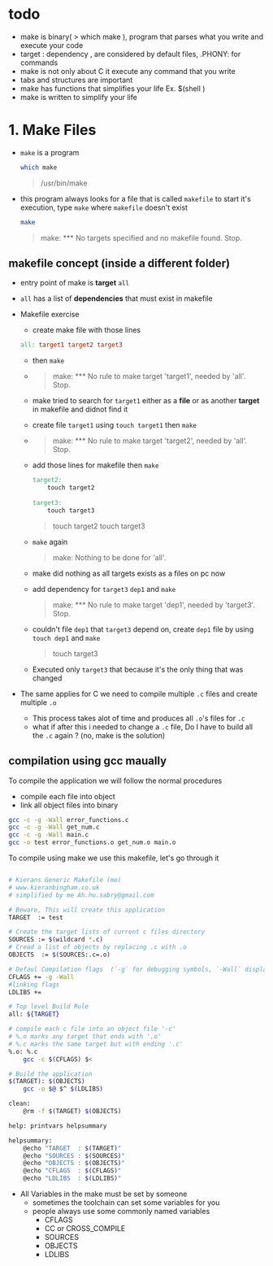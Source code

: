 # todo 
- make is binary( > which make ), program that parses what you write and execute your code
- target : dependency , are considered by default files, .PHONY: for commands
- make is not only about C it execute any command that you write
- tabs and structures are important
- make has functions that simplifies your life Ex. $(shell )
- make is written to simplify your life 

# 1. Make Files

- `make` is a program 

  ```sh
  which make
  ```

  > /usr/bin/make

  

- this program always looks for a file that is called `makefile` to start it's execution, type `make` where `makefile` doesn't exist 

  ```sh
  make
  ```

  > make: *** No targets specified and no makefile found.  Stop.

  
## makefile concept (inside a different folder)

- entry point of make is **target** `all`

- `all` has a list of **dependencies** that must exist in makefile

- Makefile exercise

  - create make file with those lines 

  ```makefile
  all: target1 target2 target3
  ```

  - then `make`

  - > make: *** No rule to make target 'target1', needed by 'all'.  Stop.

  - make tried to search for `target1` either as a **file** or as another **target** in makefile and didnot find it 

  - create file `target1` using `touch target1` then `make`

  - > make: *** No rule to make target 'target2', needed by 'all'.  Stop.

  - add those lines for makefile then `make`

    ```makefile
    target2: 
    	touch target2
    	
    target3: 
    	touch target3
    ```

    > touch target2
    > touch target3

  - `make` again

    > make: Nothing to be done for 'all'.

  - make did nothing as all targets exists as a files on pc now 

  - add dependency for `target3`  `dep1` and `make`

    > make: *** No rule to make target 'dep1', needed by 'target3'.  Stop.

  - couldn't file `dep1` that `target3` depend on, create `dep1` file by using `touch dep1` and `make`

    > touch target3

  - Executed only `target3` that because it's the only thing that was changed

- The same applies for C we need to compile multiple `.c` files and create multiple `.o` 

  - This process takes alot of time and produces all `.o`'s  files for `.c` 
  - what if after this i needed to change a `.c` file, Do I have to build all the `.c` again ? (no, make is the solution) 




## compilation using gcc maually 

To compile the application we will follow the normal procedures
- compile each file into object
- link all object files into binary 

```sh
gcc -c -g -Wall error_functions.c 
gcc -c -g -Wall get_num.c 
gcc -c -g -Wall main.c 
gcc -o test error_functions.o get_num.o main.o
```



To compile using make we use this makefile, let's go through it  

```sh

# Kierans Generic Makefile (mo)
# www.kieranbingham.co.uk
# simplified by me Ah.hu.sabry@gmail.com

# Beware, This will create this application
TARGET  := test

# Create the target lists of current c files directory
SOURCES := $(wildcard *.c)
# Cread a list of objects by replacing .c with .o
OBJECTS  := $(SOURCES:.c=.o)

# Defaul Compilation flags  (`-g` for debugging symbols, `-Wall` display all warnings)
CFLAGS += -g -Wall
#linking flags 
LDLIBS += 

# Top level Build Rule
all: ${TARGET}

# compile each c file into an object file '-c'
# %.o marks any target that ends with '.o'
# %.c marks the same target but with ending '.c'
%.o: %.c
	gcc -c $(CFLAGS) $< 

# Build the application
$(TARGET): $(OBJECTS)
	gcc -o $@ $^ $(LDLIBS) 

clean:
	@rm -f $(TARGET) $(OBJECTS) 

help: printvars helpsummary

helpsummary:
	@echo "TARGET  : $(TARGET)"
	@echo "SOURCES : $(SOURCES)"
	@echo "OBJECTS : $(OBJECTS)"
	@echo "CFLAGS  : $(CFLAGS)"
	@echo "LDLIBS  : $(LDLIBS)"
```



- All Variables in the make must be set by someone
  - sometimes the toolchain can set some variables for you
  - people always use some commonly named variables
    - CFLAGS
    - CC or CROSS_COMPILE
    - SOURCES
    - OBJECTS 
    - LDLIBS

